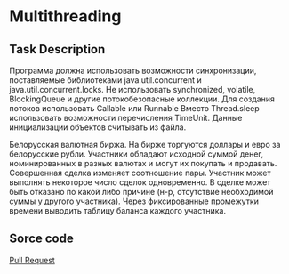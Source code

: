 # Multithreading

## Task Description
Программа должна использовать возможности синхронизации, поставляемые библиотеками java.util.concurrent и java.util.concurrent.locks. Не использовать synchronized, volatile, BlockingQueue и другие потокобезопасные коллекции. 
Для создания потоков использовать Callable или Runnable 
Вместо Thread.sleep использовать возможности перечисления TimeUnit. 
Данные инициализации объектов считывать из файла.

Белорусская валютная биржа. На бирже торгуются доллары и евро за белорусские рубли. Участники обладают исходной суммой денег, номинированных в разных валютах и могут их покупать и продавать. Совершенная сделка изменяет соотношение пары. Участник может выполнять некоторое число сделок одновременно. В сделке может быть отказано по какой либо причине (н-р, отсутствие необходимой суммы у другого участника). Через фиксированные промежутки времени выводить таблицу баланса каждого участника. 

## Sorce code
[Pull Request](https://github.com/Foltrex/Multithreading/pull/2)